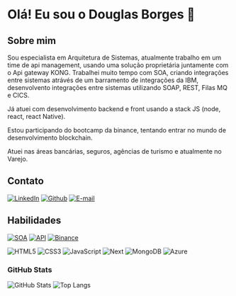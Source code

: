 <h1 align="left">Olá! Eu sou o Douglas Borges 👋</h1>

## Sobre mim

Sou especialista em Arquitetura de Sistemas, atualmente trabalho em um time de api management, usando uma solução proprietária juntamente com o Api gateway KONG.
Trabalhei muito tempo com SOA, criando integrações entre sistemas atrávés de um barramento de integrações da IBM, desenvolvento integrações entre sistemas utilizando SOAP, REST, Filas MQ e CICS.

Já atuei com desenvolvimento backend e front usando a stack JS (node, react, react Native).

Estou participando do bootcamp da binance, tentando entrar no mundo de desenvolvimento blockchain.

Atuei nas áreas bancárias, seguros, agências de turismo e atualmente no Varejo.

## Contato

[![LinkedIn](https://img.shields.io/badge/LinkedIn-0077B5?style=for-the-badge&logo=linkedin&logoColor=white)](https://www.linkedin.com/in/douglas-borges-alves//)
[![Github](https://img.shields.io/badge/Github-000?style=for-the-badge&logo=Github&logoColor=fffff)](https://github.com/Mrdoug)
[![E-mail](https://img.shields.io/badge/-Email-000?style=for-the-badge&logo=microsoft-outlook&logoColor=White)](mailto:contato@labnocode.com)


## Habilidades

[![SOA](https://img.shields.io/badge/SOA-IIB_IBM-blue)](https://www.ibm.com/docs/pt-br/integration-bus/10.0?topic=overview-integration-bus-introduction)
[![API](https://img.shields.io/badge/API_GATEWAY-KONG-green)](https://docs.konghq.com/gateway/latest/)
[![Binance](https://img.shields.io/badge/WEB3-Blockchain-yellow)](https://docs.konghq.com/gateway/latest/)

![HTML5](https://img.shields.io/badge/HTML5-E34F26?style=for-the-badge&logo=html5&logoColor=white)
![CSS3](https://img.shields.io/badge/CSS3-1572B6?style=for-the-badge&logo=css3&logoColor=white)
![JavaScript](https://img.shields.io/badge/JavaScript-F7DF1E?style=for-the-badge&logo=javascript&logoColor=black)
![Next](https://img.shields.io/badge/Next-black?style=for-the-badge&logo=next.js&logoColor=white)
![MongoDB](https://img.shields.io/badge/MongoDB-%234ea94b.svg?style=for-the-badge&logo=mongodb&logoColor=white)
![Azure](https://img.shields.io/badge/Azure-blue?style=for-the-badge&logo=microsoft%20azure&logoColor=blue&labelColor=FFFFFF&link=https%3A%2F%2Fimages.app.goo.gl%2FK7PN1jYJd57x4q7A8)

### GitHub Stats

![GitHub Stats](https://github-readme-stats.vercel.app/api?username=Mrdoug&theme=transparent&bg_color=22272E&border_color=BBBBBB&show_icons=true&icon_color=30A3DC&title_color=E94D5F&text_color=FFF)
![Top Langs](https://github-readme-stats-git-masterrstaa-rickstaa.vercel.app/api/top-langs/?username=Mrdoug&layout=compact&bg_color=22272E&border_color=BBBBBB&title_color=E94D5F&text_color=FFF)
